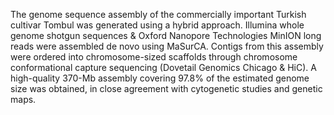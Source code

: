 
The genome sequence assembly of the commercially important Turkish cultivar Tombul was generated using a hybrid approach. Illumina whole genome shotgun sequences & Oxford Nanopore Technologies MinION long reads were assembled de novo using MaSurCA. Contigs from this assembly were ordered into chromosome-sized scaffolds through chromosome conformational capture sequencing (Dovetail Genomics Chicago & HiC). A high-quality 370-Mb assembly covering 97.8% of the estimated genome size was obtained, in close agreement with cytogenetic studies and genetic maps. 
